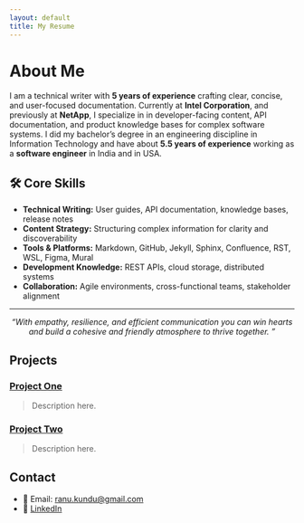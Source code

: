 ```yaml
---
layout: default
title: My Resume
---
```


# About Me

I am a technical writer with **5 years of experience** crafting clear, concise, and user-focused documentation. Currently at **Intel Corporation**, and previously at **NetApp**, I specialize in in developer-facing content, API documentation, and product knowledge bases for complex software systems. I did my bachelor’s degree in an engineering discipline in Information Technology and have about **5.5 years of experience** working as a **software engineer** in India and in USA. 



## 🛠️ Core Skills

- **Technical Writing:** User guides, API documentation, knowledge bases, release notes  
- **Content Strategy:** Structuring complex information for clarity and discoverability  
- **Tools & Platforms:** Markdown, GitHub, Jekyll, Sphinx, Confluence, RST, WSL, Figma, Mural  
- **Development Knowledge:** REST APIs, cloud storage, distributed systems  
- **Collaboration:** Agile environments, cross-functional teams, stakeholder alignment  

---

<p align="center">
  <em>“With empathy, resilience, and efficient communication you can win hearts and build a cohesive and friendly atmosphere to thrive together. ”</em>
</p>


## Projects

### [Project One](https://github.com/uxlfoundation/oneDNN)
> Description here.

### [Project Two](https://github.com/john-dev/project2)
> Description here.

## Contact
- 📧 Email: ranu.kundu@gmail.com
- 🔗 [LinkedIn](https://www.linkedin.com/in/ranukundu/)
